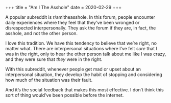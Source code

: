 +++
title = "Am I The Asshole"
date = 2020-02-29
+++

A popular subreddit is r/amitheasshole. In this forum, people encounter daily experiences where they feel that they’ve been wronged or disrespected interpersonally. They ask the forum if they are, in fact, the asshole, and not the other person. 

I love this tradition. We have this tendency to believe that we’re right, no matter what. There are interpersonal situations where I’ve felt _sure_ that I was in the right, only to hear the other person talk about me like I was crazy, and they were sure that _they_ were in the right.

With this subreddit, whenever people get mad or upset about an interpersonal situation, they develop the habit of stopping and considering how much of the situation was their fault.

And it’s the social feedback that makes this most effective. I don’t think this sort of thing would’ve been possible before the internet.